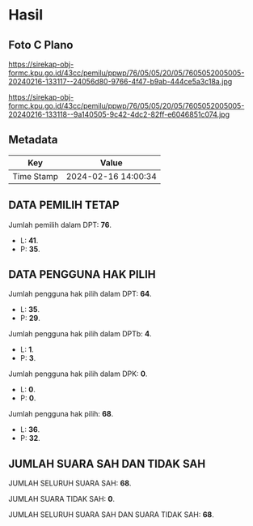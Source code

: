 # Hasil

## Foto C Plano

https://sirekap-obj-formc.kpu.go.id/43cc/pemilu/ppwp/76/05/05/20/05/7605052005005-20240216-133117--24056d80-9766-4f47-b9ab-444ce5a3c18a.jpg

https://sirekap-obj-formc.kpu.go.id/43cc/pemilu/ppwp/76/05/05/20/05/7605052005005-20240216-133118--9a140505-9c42-4dc2-82ff-e6046851c074.jpg


## Metadata

| Key        | Value               |
| ---------- | ------------------- |
| Time Stamp | 2024-02-16 14:00:34 |


## DATA PEMILIH TETAP

Jumlah pemilih dalam DPT: **76**.
 * L: **41**.
 * P: **35**.

## DATA PENGGUNA HAK PILIH

Jumlah pengguna hak pilih dalam DPT: **64**.
 * L: **35**.
 * P: **29**.

Jumlah pengguna hak pilih dalam DPTb: **4**.
 * L: **1**.
 * P: **3**.

Jumlah pengguna hak pilih dalam DPK: **0**.
 * L: **0**.
 * P: **0**.

Jumlah pengguna hak pilih: **68**.
 * L: **36**.
 * P: **32**.

## JUMLAH SUARA SAH DAN TIDAK SAH

JUMLAH SELURUH SUARA SAH: **68**.

JUMLAH SUARA TIDAK SAH: **0**.

JUMLAH SELURUH SUARA SAH DAN SUARA TIDAK SAH: **68**.


